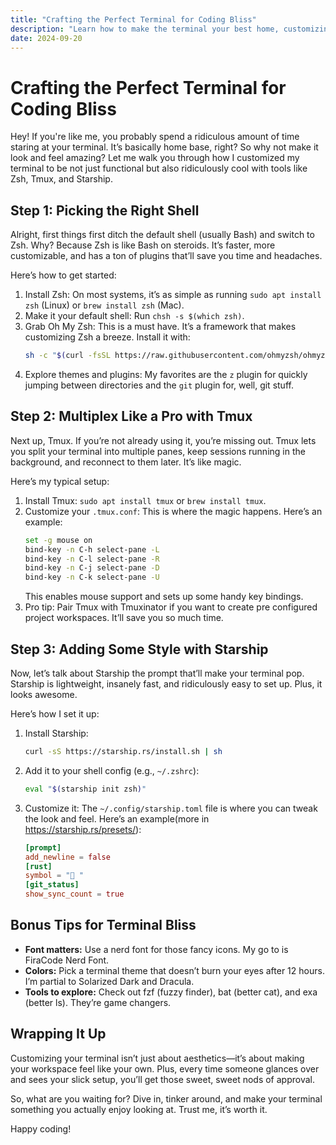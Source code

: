 ```yaml
---
title: "Crafting the Perfect Terminal for Coding Bliss"
description: "Learn how to make the terminal your best home, customizing to build your perfect version."
date: 2024-09-20
---
```



# Crafting the Perfect Terminal for Coding Bliss

Hey! If you're like me, you probably spend a ridiculous amount of time staring at your terminal. It’s basically home base, right? So why not make it look and feel amazing? Let me walk you through how I customized my terminal to be not just functional but also ridiculously cool with tools like Zsh, Tmux, and Starship.

## Step 1: Picking the Right Shell 

Alright, first things first ditch the default shell (usually Bash) and switch to Zsh. Why? Because Zsh is like Bash on steroids. It’s faster, more customizable, and has a ton of plugins that’ll save you time and headaches.

Here’s how to get started:

1. Install Zsh: On most systems, it’s as simple as running `sudo apt install zsh` (Linux) or `brew install zsh` (Mac).
2. Make it your default shell: Run `chsh -s $(which zsh)`.
3. Grab Oh My Zsh: This is a must have. It’s a framework that makes customizing Zsh a breeze. Install it with:
   ```bash
   sh -c "$(curl -fsSL https://raw.githubusercontent.com/ohmyzsh/ohmyzsh/master/tools/install.sh)"
   ```
4. Explore themes and plugins: My favorites are the `z` plugin for quickly jumping between directories and the `git` plugin for, well, git stuff.

## Step 2: Multiplex Like a Pro with Tmux

Next up, Tmux. If you’re not already using it, you’re missing out. Tmux lets you split your terminal into multiple panes, keep sessions running in the background, and reconnect to them later. It’s like magic.

Here’s my typical setup:

1. Install Tmux: `sudo apt install tmux` or `brew install tmux`.
2. Customize your `.tmux.conf`: This is where the magic happens. Here’s an example:
   ```bash
   set -g mouse on
   bind-key -n C-h select-pane -L
   bind-key -n C-l select-pane -R
   bind-key -n C-j select-pane -D
   bind-key -n C-k select-pane -U
   ```
   This enables mouse support and sets up some handy key bindings.
3. Pro tip: Pair Tmux with Tmuxinator if you want to create pre configured project workspaces. It’ll save you so much time.

## Step 3: Adding Some Style with Starship

Now, let’s talk about Starship the prompt that’ll make your terminal pop. Starship is lightweight, insanely fast, and ridiculously easy to set up. Plus, it looks awesome.

Here’s how I set it up:

1. Install Starship:
   ```bash
   curl -sS https://starship.rs/install.sh | sh
   ```
2. Add it to your shell config (e.g., `~/.zshrc`):
   ```bash
   eval "$(starship init zsh)"
   ```
3. Customize it: The `~/.config/starship.toml` file is where you can tweak the look and feel. Here’s an example(more in https://starship.rs/presets/):
   ```toml
   [prompt]
   add_newline = false
   [rust]
   symbol = "🦀 "
   [git_status]
   show_sync_count = true
   ```

## Bonus Tips for Terminal Bliss

- **Font matters:** Use a nerd font for those fancy icons. My go to is FiraCode Nerd Font.
- **Colors:** Pick a terminal theme that doesn’t burn your eyes after 12 hours. I’m partial to Solarized Dark and Dracula.
- **Tools to explore:** Check out fzf (fuzzy finder), bat (better cat), and exa (better ls). They’re game changers.

## Wrapping It Up

Customizing your terminal isn’t just about aesthetics—it’s about making your workspace feel like your own. Plus, every time someone glances over and sees your slick setup, you’ll get those sweet, sweet nods of approval.

So, what are you waiting for? Dive in, tinker around, and make your terminal something you actually enjoy looking at. Trust me, it’s worth it.

Happy coding!

